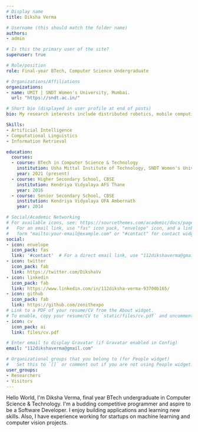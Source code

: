 ```yaml
---
# Display name
title: Diksha Verma

# Username (this should match the folder name)
authors:
- admin

# Is this the primary user of the site?
superuser: true

# Role/position
role: Final-year BTech, Computer Science Undergraduate 

# Organizations/Affiliations
organizations:
- name: UMIT | SNDT Women's University, Mumbai.
  url: "https://sndt.ac.in/"

# Short bio (displayed in user profile at end of posts)
bio: My research interests include distributed robotics, mobile computing and programmable matter.

Skills:
- Artificial Intelligence
- Computational Linguistics
- Information Retrieval

education:
  courses:
  - course: BTech in Computer Science & Technology
    institution: Usha Mittal Institute of Technology, SNDT Women's University
    year: 2021 (present)
  - course: Higher Secondary School, CBSE
    institution: Kendriya Vidyalaya AFS Thane
    year: 2016
  - course: Senior Secondary School, CBSE
    institution: Kendriya Vidyalaya OFA Ambernath
    year: 2014

# Social/Academic Networking
# For available icons, see: https://sourcethemes.com/academic/docs/page-builder/#icons
#   For an email link, use "fas" icon pack, "envelope" icon, and a link in the
#   form "mailto:your-email@example.com" or "#contact" for contact widget.
social:
- icon: envelope
  icon_pack: fas
  link: '#contact'  # For a direct email link, use "112dikshaverma@gmail.com".
- icon: twitter
  icon_pack: fab
  link: https://twitter.com/DikshaVv
- icon: linkedin
  icon_pack: fab
  link: https://www.linkedin.com/in/112diksha-verma-93700b165/
- icon: github
  icon_pack: fab
  link: https://github.com/zenithexpo
# Link to a PDF of your resume/CV from the About widget.
# To enable, copy your resume/CV to `static/files/cv.pdf` and uncomment the lines below.
- icon: cv
  icon_pack: ai
  link: files/cv.pdf

# Enter email to display Gravatar (if Gravatar enabled in Config)
email: "112dikshaverma@gmail.com"

# Organizational groups that you belong to (for People widget)
#   Set this to `[]` or comment out if you are not using People widget.
user_groups:
- Researchers
- Visitors
---
```

Hello World, I'm Diksha Verma, final year BTech undergraduate in Computer Science & Technology. I'm a budding competitive programmer and aspire to be a Software Developer. I  enjoy building applications and learning new skills. Also, I have experience working for startups on machine learning and computer vision projects.

